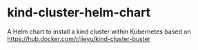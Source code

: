 # kind-cluster-helm-chart
A Helm chart to install a kind cluster within Kubernetes based on https://hub.docker.com/r/jieyu/kind-cluster-buster
